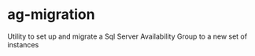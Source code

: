 # ag-migration
Utility to set up and migrate a Sql Server Availability Group to a new set of instances
